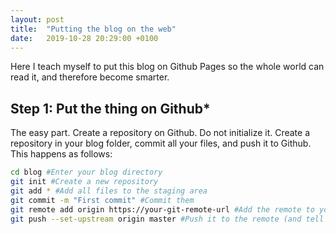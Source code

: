 ```yaml
---
layout: post
title:  "Putting the blog on the web"
date:   2019-10-28 20:29:00 +0100
---
```

Here I teach myself to put this blog on Github Pages so the whole world can read it, and therefore become smarter.

## Step 1: Put the thing on Github*

The easy part. Create a repository on Github. Do not initialize it.
Create a repository in your blog folder, commit all your files, and push it to Github. This happens as follows:

```bash
cd blog #Enter your blog directory
git init #Create a new repository
git add * #Add all files to the staging area
git commit -m "First commit" #Commit them
git remote add origin https://your-git-remote-url #Add the remote to your git config
git push --set-upstream origin master #Push it to the remote (and tell git that the remote branch should track the master branch so we can push/pull/merge)


